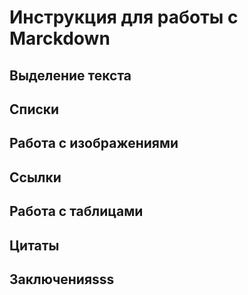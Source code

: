 # Инструкция для работы с Marckdown

## Выделение текста

## Списки

## Работа c изображениями

## Ссылки

## Работа с таблицами

## Цитаты

## Заключенияsss